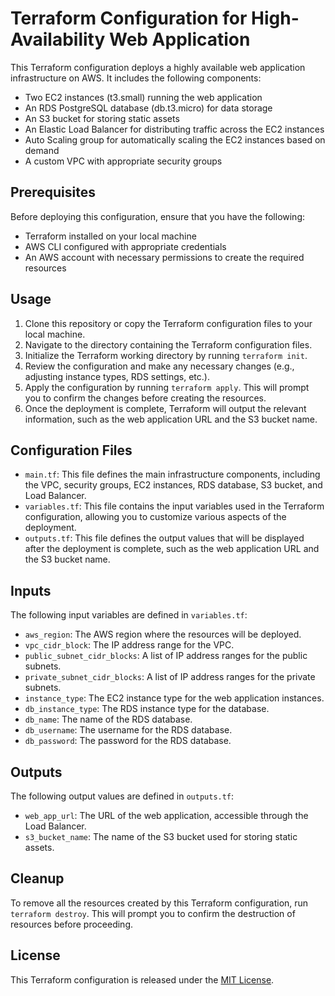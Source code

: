# Terraform Configuration for High-Availability Web Application

This Terraform configuration deploys a highly available web application infrastructure on AWS. It includes the following components:

- Two EC2 instances (t3.small) running the web application
- An RDS PostgreSQL database (db.t3.micro) for data storage
- An S3 bucket for storing static assets
- An Elastic Load Balancer for distributing traffic across the EC2 instances
- Auto Scaling group for automatically scaling the EC2 instances based on demand
- A custom VPC with appropriate security groups

## Prerequisites

Before deploying this configuration, ensure that you have the following:

- Terraform installed on your local machine
- AWS CLI configured with appropriate credentials
- An AWS account with necessary permissions to create the required resources

## Usage

1. Clone this repository or copy the Terraform configuration files to your local machine.
2. Navigate to the directory containing the Terraform configuration files.
3. Initialize the Terraform working directory by running `terraform init`.
4. Review the configuration and make any necessary changes (e.g., adjusting instance types, RDS settings, etc.).
5. Apply the configuration by running `terraform apply`. This will prompt you to confirm the changes before creating the resources.
6. Once the deployment is complete, Terraform will output the relevant information, such as the web application URL and the S3 bucket name.

## Configuration Files

- `main.tf`: This file defines the main infrastructure components, including the VPC, security groups, EC2 instances, RDS database, S3 bucket, and Load Balancer.
- `variables.tf`: This file contains the input variables used in the Terraform configuration, allowing you to customize various aspects of the deployment.
- `outputs.tf`: This file defines the output values that will be displayed after the deployment is complete, such as the web application URL and the S3 bucket name.

## Inputs

The following input variables are defined in `variables.tf`:

- `aws_region`: The AWS region where the resources will be deployed.
- `vpc_cidr_block`: The IP address range for the VPC.
- `public_subnet_cidr_blocks`: A list of IP address ranges for the public subnets.
- `private_subnet_cidr_blocks`: A list of IP address ranges for the private subnets.
- `instance_type`: The EC2 instance type for the web application instances.
- `db_instance_type`: The RDS instance type for the database.
- `db_name`: The name of the RDS database.
- `db_username`: The username for the RDS database.
- `db_password`: The password for the RDS database.

## Outputs

The following output values are defined in `outputs.tf`:

- `web_app_url`: The URL of the web application, accessible through the Load Balancer.
- `s3_bucket_name`: The name of the S3 bucket used for storing static assets.

## Cleanup

To remove all the resources created by this Terraform configuration, run `terraform destroy`. This will prompt you to confirm the destruction of resources before proceeding.

## License

This Terraform configuration is released under the [MIT License](LICENSE).